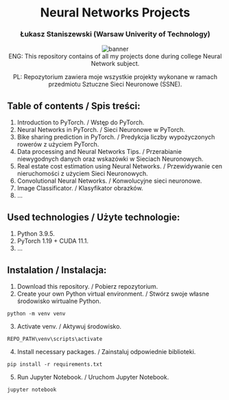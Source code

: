 <h1 align="center">Neural Networks Projects</h1>
<h3 align="center">Łukasz Staniszewski (Warsaw Univerity of Technology)</h3>

<div align="center">
<img src="https://user-images.githubusercontent.com/59453698/136709614-77595f1f-788e-481d-acfb-3be20f813b9e.gif" alt="banner">
</div>

<div align="center">
  ENG: This repository contains of all my projects done during college Neural Network subject.

  PL: Repozytorium zawiera moje wszystkie projekty wykonane w ramach przedmiotu Sztuczne Sieci Neuronowe (SSNE).
</div>

## Table of contents / Spis treści:
1. Introduction to PyTorch. / Wstęp do PyTorch.
2. Neural Networks in PyTorch. / Sieci Neuronowe w PyTorch.
3. Bike sharing prediction in PyTorch. / Predykcja liczby wypożyczonych rowerów z użyciem PyTorch.
4. Data processing and Neural Networks Tips. / Przerabianie niewygodnych danych oraz wskazówki w Sieciach Neuronowych. 
5. Real estate cost estimation using Neural Networks. / Przewidywanie cen nieruchomości z użyciem Sieci Neuronowych.
6. Convolutional Neural Networks. / Konwolucyjne sieci neuronowe.
7. Image Classificator. / Klasyfikator obrazków.
8. ...

## Used technologies / Użyte technologie:
1. Python 3.9.5.
2. PyTorch 1.19 + CUDA 11.1. 
3. ...

## Instalation / Instalacja:

1. Download this repository. / Pobierz repozytorium.
2. Create your own Python virtual environment. / Stwórz swoje własne środowisko wirtualne Python.

``` 
python -m venv venv
```

3. Activate venv. / Aktywuj środowisko.

``` 
REPO_PATH\venv\scripts\activate 
```

4. Install necessary packages. / Zainstaluj odpowiednie biblioteki.

``` 
pip install -r requirements.txt 
```

5. Run Jupyter Notebook. / Uruchom Jupyter Notebook.

``` 
jupyter notebook 
```

